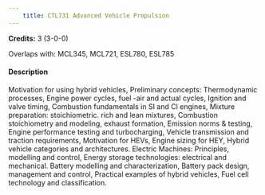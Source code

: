 ```yaml
---
    title: CTL731 Advanced Vehicle Propulsion
---
```

**Credits:** 3 (3-0-0)



Overlaps with: MCL345, MCL721, ESL780, ESL785

#### Description 
Motivation for using hybrid vehicles, Preliminary concepts: Thermodynamic processes, Engine power cycles, fuel -air and actual cycles, Ignition and valve timing, Combustion fundamentals in SI and Cl engines, Mixture preparation: stoichiometric. rich and lean mixtures, Combustion stoichiometry and modeling, exhaust formation, Emission norms & testing, Engine performance testing and turbocharging, Vehicle transmission and traction requirements, Motivation for HEVs, Engine sizing for HEY, Hybrid vehicle categories and architectures. Electric Machines: Principles, modelling and control, Energy storage technologies: electrical and mechanical. Battery modelling and characterization, Battery pack design, management and control, Practical examples of hybrid vehicles, Fuel cell technology and classification.